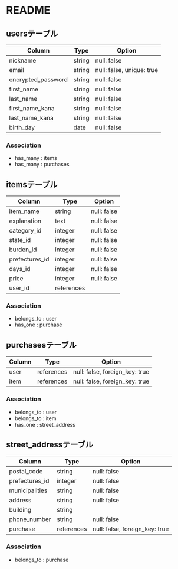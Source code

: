 # README

## usersテーブル

| Column | Type | Option |
| ------ | ---- | ------ |
| nickname | string | null: false |
| email | string | null: false, unique: true |
| encrypted_password | string | null: false |
| first_name | string | null: false |
| last_name | string | null: false |
| first_name_kana | string | null: false |
| last_name_kana | string | null: false |
| birth_day | date | null: false |

### Association

- has_many : items
- has_many : purchases


## itemsテーブル

| Column | Type | Option |
| ------ | ---- | ------ |
| item_name | string | null: false |
| explanation | text | null: false |
| category_id | integer | null: false |
| state_id | integer | null: false |
| burden_id | integer | null: false |
| prefectures_id | integer | null: false |
| days_id | integer | null: false |
| price | integer | null: false |
| user_id | references | |

### Association

- belongs_to : user
- has_one : purchase


## purchasesテーブル

| Column | Type | Option |
| ------ | ---- | ------ |
| user | references | null: false, foreign_key: true |
| item | references | null: false, foreign_key: true |

### Association

- belongs_to : user
- belongs_to : item
- has_one : street_address


## street_addressテーブル

| Column | Type | Option |
| ------ | ---- | ------ |
| postal_code | string | null: false |
| prefectures_id | integer | null: false |
| municipalities | string | null: false |
| address | string | null: false |
| building | string |  |
| phone_number | string | null: false |
| purchase | references | null: false, foreign_key: true |

### Association

- belongs_to : purchase
